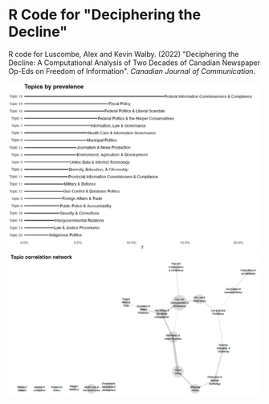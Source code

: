# R Code for "Deciphering the Decline"
R code for Luscombe, Alex and Kevin Walby. (2022) "Deciphering the Decline: A Computational Analysis of Two Decades of Canadian Newspaper Op-Eds on Freedom of Information". *Canadian Journal of Communication*.

![](figures/top_topics_across_corpus.png)
![](figures/topics_correlation_network.png)
